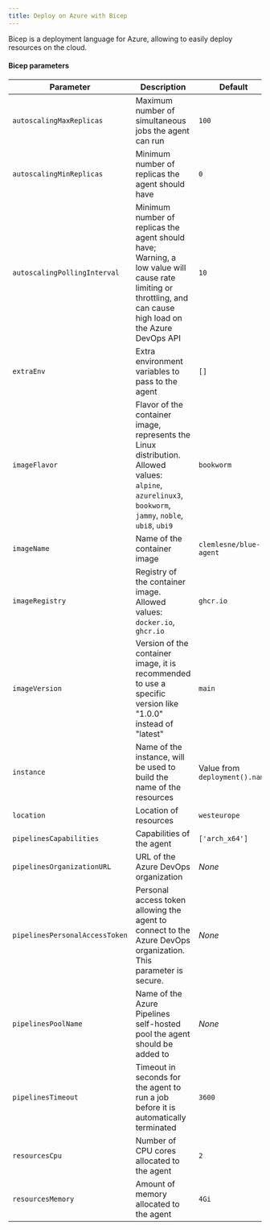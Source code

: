 ```yaml
---
title: Deploy on Azure with Bicep
---
```


Bicep is a deployment language for Azure, allowing to easily deploy resources on the cloud.

#### Bicep parameters

| Parameter                      | Description                                                                                                                                                    | Default                        |
| ------------------------------ | -------------------------------------------------------------------------------------------------------------------------------------------------------------- | ------------------------------ |
| `autoscalingMaxReplicas`       | Maximum number of simultaneous jobs the agent can run                                                                                                          | `100`                          |
| `autoscalingMinReplicas`       | Minimum number of replicas the agent should have                                                                                                               | `0`                            |
| `autoscalingPollingInterval`   | Minimum number of replicas the agent should have; Warning, a low value will cause rate limiting or throttling, and can cause high load on the Azure DevOps API | `10`                           |
| `extraEnv`                     | Extra environment variables to pass to the agent                                                                                                               | `[]`                           |
| `imageFlavor`                  | Flavor of the container image, represents the Linux distribution. Allowed values: `alpine`, `azurelinux3`, `bookworm`, `jammy`, `noble`, `ubi8`, `ubi9`        | `bookworm`                     |
| `imageName`                    | Name of the container image                                                                                                                                    | `clemlesne/blue-agent`         |
| `imageRegistry`                | Registry of the container image. Allowed values: `docker.io`, `ghcr.io`                                                                                        | `ghcr.io`                      |
| `imageVersion`                 | Version of the container image, it is recommended to use a specific version like "1.0.0" instead of "latest"                                                   | `main`                         |
| `instance`                     | Name of the instance, will be used to build the name of the resources                                                                                          | Value from `deployment().name` |
| `location`                     | Location of resources                                                                                                                                          | `westeurope`                   |
| `pipelinesCapabilities`        | Capabilities of the agent                                                                                                                                      | `['arch_x64']`                 |
| `pipelinesOrganizationURL`     | URL of the Azure DevOps organization                                                                                                                           | _None_                         |
| `pipelinesPersonalAccessToken` | Personal access token allowing the agent to connect to the Azure DevOps organization. This parameter is secure.                                                | _None_                         |
| `pipelinesPoolName`            | Name of the Azure Pipelines self-hosted pool the agent should be added to                                                                                      | _None_                         |
| `pipelinesTimeout`             | Timeout in seconds for the agent to run a job before it is automatically terminated                                                                            | `3600`                         |
| `resourcesCpu`                 | Number of CPU cores allocated to the agent                                                                                                                     | `2`                            |
| `resourcesMemory`              | Amount of memory allocated to the agent                                                                                                                        | `4Gi`                          |
